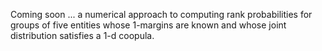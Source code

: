 Coming soon ... a numerical approach to computing rank probabilities for groups of five entities whose 1-margins are known and whose joint distribution satisfies a 1-d coopula.

